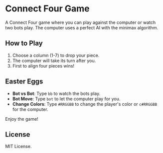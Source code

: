 # Connect Four Game

A Connect Four game where you can play against the computer or watch two bots play. The computer uses a perfect AI with the minimax algorithm.

## How to Play

1. Choose a column (1-7) to drop your piece.
2. The computer will take its turn after you.
3. First to align four pieces wins!

## Easter Eggs

- **Bot vs Bot**: Type `bb` to watch the bots play.
- **Bot Move**: Type `bot` to let the computer play for you.
- **Change Colors**: Type `#RRGGBB` to change the player's color or `c#RRGGBB` for the computer.

Enjoy the game!

## License

MIT License.
